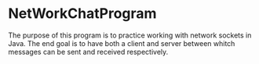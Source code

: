 # NetWorkChatProgram

The purpose of this program is to practice working with network sockets in Java.
The end goal is to have both a client and server between whitch messages can be sent and received respectively.
